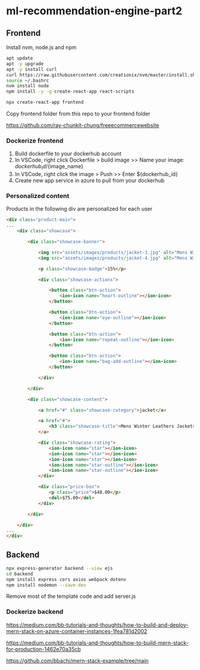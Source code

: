 # ml-recommendation-engine-part2

## Frontend

Install nvm, node.js and npm

```bash
apt update
apt -y upgrade
apt -y install curl
curl https://raw.githubusercontent.com/creationix/nvm/master/install.sh | bash 
source ~/.bashrc
nvm install node 
npm install -y -g create-react-app react-scripts
```

```bash
npx create-react-app frontend
```

Copy frontend folder from this repo to your frontend folder

<https://github.com/ray-chunkit-chung/freeecommercewebsite>

### Dockerize frontend

1. Build dockerfile to your dockerhub account
2. In VSCode, right click Dockerfile > build image >> Name your image: ${dockerhub_id}/${image_name}
3. In VSCode, right click the image > Push >> Enter ${dockerhub_id}
4. Create new app service in azure to pull from your dockerhub

### Personalized content

Products in the following div are personalized for each user

```html
<div class="product-main">
...
    <div class="showcase">

        <div class="showcase-banner">

            <img src="assets/images/products/jacket-3.jpg" alt="Mens Winter Leathers Jackets" width="300" class="product-img default" />
            <img src="assets/images/products/jacket-4.jpg" alt="Mens Winter Leathers Jackets" width="300" class="product-img hover" />

            <p class="showcase-badge">15%</p>

            <div class="showcase-actions">

                <button class="btn-action">
                    <ion-icon name="heart-outline"></ion-icon>
                </button>

                <button class="btn-action">
                    <ion-icon name="eye-outline"></ion-icon>
                </button>

                <button class="btn-action">
                    <ion-icon name="repeat-outline"></ion-icon>
                </button>

                <button class="btn-action">
                    <ion-icon name="bag-add-outline"></ion-icon>
                </button>

            </div>

        </div>

        <div class="showcase-content">

            <a href="#" class="showcase-category">jacket</a>

            <a href="#">
                <h3 class="showcase-title">Mens Winter Leathers Jackets</h3>
            </a>

            <div class="showcase-rating">
                <ion-icon name="star"></ion-icon>
                <ion-icon name="star"></ion-icon>
                <ion-icon name="star"></ion-icon>
                <ion-icon name="star-outline"></ion-icon>
                <ion-icon name="star-outline"></ion-icon>
            </div>

            <div class="price-box">
                <p class="price">$48.00</p>
                <del>$75.00</del>
            </div>

        </div>

    </div>
...
</div>
```

## Backend

```bash
npx express-generator backend --view ejs
cd backend
npm install express cors axios webpack dotenv
npm install nodemon --save-dev
```

Remove most of the template code and add server.js

### Dockerize backend

<https://medium.com/bb-tutorials-and-thoughts/how-to-build-and-deploy-mern-stack-on-azure-container-instances-1fea781d2002>

<https://medium.com/bb-tutorials-and-thoughts/how-to-build-mern-stack-for-production-1462e70a35cb>

<https://github.com/bbachi/mern-stack-example/tree/main>
